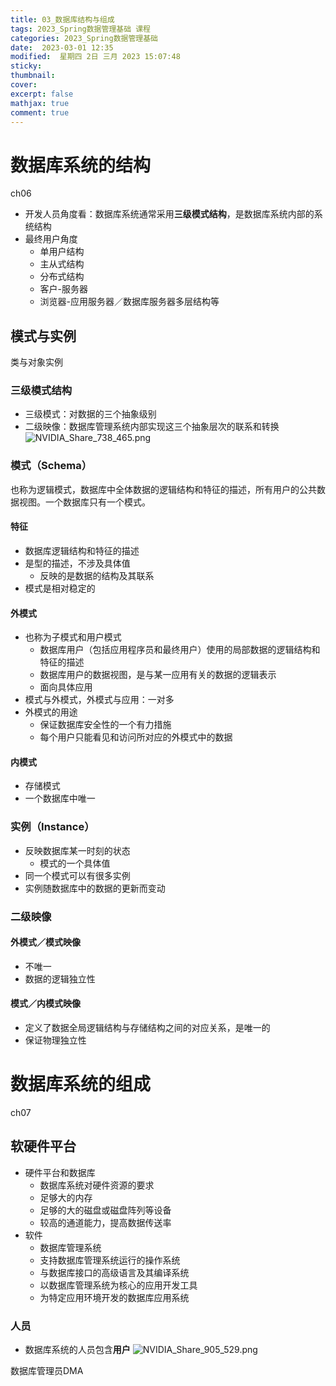 ```yaml
---
title: 03_数据库结构与组成
tags: 2023_Spring数据管理基础 课程
categories: 2023_Spring数据管理基础 
date:  2023-03-01 12:35
modified:  星期四 2日 三月 2023 15:07:48
sticky:
thumbnail:
cover: 
excerpt: false
mathjax: true
comment: true
---
```




# 数据库系统的结构
ch06
- 开发人员角度看：数据库系统通常采用**三级模式结构**，是数据库系统内部的系统结构 
- 最终用户角度
	- 单用户结构
	- 主从式结构
	- 分布式结构
	- 客户-服务器
	- 浏览器-应用服务器／数据库服务器多层结构等
## 模式与实例
类与对象实例

### 三级模式结构
- 三级模式：对数据的三个抽象级别
- 二级映像：数据库管理系统内部实现这三个抽象层次的联系和转换
![NVIDIA_Share_738_465.png](https://chillcharlie-img.oss-cn-hangzhou.aliyuncs.com/imgae/2023/03/02/413e9646ff99383e3e95670b4773fd61_413e9646ff99383e3e95670b4773fd61_NVIDIA_Share_738_465.png)



### 模式（Schema）
也称为逻辑模式，数据库中全体数据的逻辑结构和特征的描述，所有用户的公共数据视图。一个数据库只有一个模式。

#### 特征
- 数据库逻辑结构和特征的描述
- 是型的描述，不涉及具体值
	- 反映的是数据的结构及其联系
- 模式是相对稳定的

#### 外模式
- 也称为子模式和用户模式
	- 数据库用户（包括应用程序员和最终用户）使用的局部数据的逻辑结构和特征的描述
	- 数据库用户的数据视图，是与某一应用有关的数据的逻辑表示
	- 面向具体应用
- 模式与外模式，外模式与应用：一对多
- 外模式的用途
	- 保证数据库安全性的一个有力措施
	- 每个用户只能看见和访问所对应的外模式中的数据

#### 内模式
- 存储模式
- 一个数据库中唯一
### 实例（Instance）
- 反映数据库某一时刻的状态
	- 模式的一个具体值
- 同一个模式可以有很多实例
- 实例随数据库中的数据的更新而变动

### 二级映像
#### 外模式／模式映像
- 不唯一
- 数据的逻辑独立性
#### 模式／内模式映像 
- 定义了数据全局逻辑结构与存储结构之间的对应关系，是唯一的
- 保证物理独立性
# 数据库系统的组成
ch07
## 软硬件平台
- 硬件平台和数据库
	- 数据库系统对硬件资源的要求
	- 足够大的内存
	- 足够的大的磁盘或磁盘阵列等设备
	- 较高的通道能力，提高数据传送率
- 软件
	- 数据库管理系统
	- 支持数据库管理系统运行的操作系统
	- 与数据库接口的高级语言及其编译系统
	- 以数据库管理系统为核心的应用开发工具
	- 为特定应用环境开发的数据库应用系统

### 人员
- 数据库系统的人员包含**用户**
![NVIDIA_Share_905_529.png](https://chillcharlie-img.oss-cn-hangzhou.aliyuncs.com/imgae/2023/03/02/a715e5256608f55ae2065d4f4ab2e094_NVIDIA_Share_905_529.png)

数据库管理员DMA



